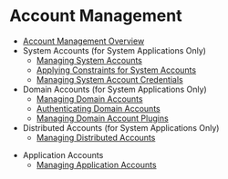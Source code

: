 # Account Management
<!--Del-->
- [Account Management Overview](account-overview.md)
- System Accounts (for System Applications Only)
  - [Managing System Accounts](manage-os-account.md)
  - [Applying Constraints for System Accounts](control-os-account-by-constraints.md)
  - [Managing System Account Credentials](manage-os-account-credential.md)
- Domain Accounts (for System Applications Only)
  - [Managing Domain Accounts](manage-domain-account.md)
  - [Authenticating Domain Accounts](auth-domain-account.md)
  - [Managing Domain Account Plugins](manage-domain-plugin.md)
- Distributed Accounts (for System Applications Only)
  - [Managing Distributed Accounts](manage-distributed-account.md)
<!--DelEnd-->
- Application Accounts
  - [Managing Application Accounts](manage-application-account.md)
